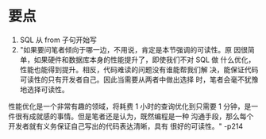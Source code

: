 # 要点

1. SQL 从 from 子句开始写
2. "如果要问笔者倾向于哪一边，不用说，肯定是本节强调的可读性。原 因很简单，如果硬件和数据库本身的性能提升了，即使我们不对 SQL 做 什么优化，性能也能得到提升。相反，代码难读的问题没有谁能帮我们解 决，能保证代码可读性的只有开发者自己。因此当需要从两者中做出选择 时，笔者会毫不犹豫地选择可读性。

性能优化是一个非常有趣的领域，将耗费 1 小时的查询优化到只需要 1 分钟，是一件很有成就感的事情。但是笔者还是认为，既然编程是一种 沟通手段，那么每个开发者就有义务保证自己写出的代码表达清晰，具有 很好的可读性。" -p214